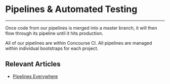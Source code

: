 # Pipelines & Automated Testing
***

Once code from our pipelines is merged into a master branch, it will then flow through its pipeline until it hits production.

All of our pipelines are within Concourse CI. All pipelines are managed within individual bootstraps for each project.

## Relevant Articles
- [Pipelines Everywhere](https://medium.com/comic-relief/pipelines-everywhere-9eb284f5bee3)




